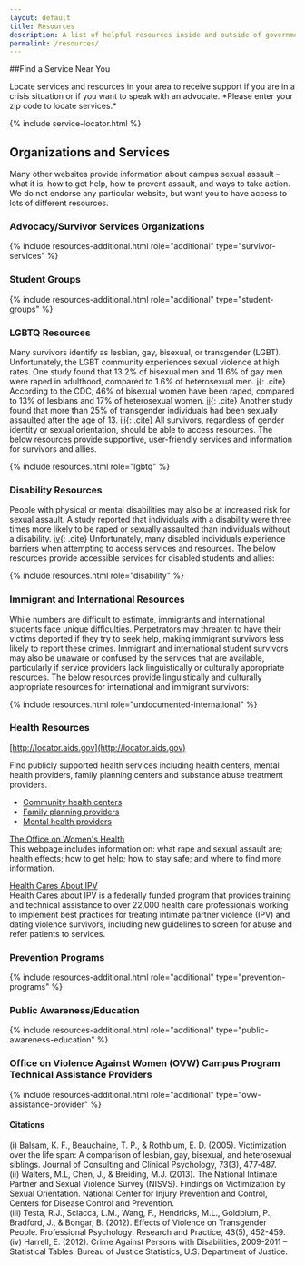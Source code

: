 ```yaml
---
layout: default
title: Resources
description: A list of helpful resources inside and outside of government.
permalink: /resources/
---
```


##Find a Service Near You

<div class="service-intro-text">
Locate services and resources in your area to receive support if you are in a crisis situation or if you want to speak with an advocate. *Please enter your zip code to locate services.*
</div>

{% include service-locator.html %}



## Organizations and Services

Many other websites provide information about campus sexual assault – what it is, how to get help, how to prevent assault, and ways to take action. We do not endorse any particular website, but want you to have access to lots of different resources.

### Advocacy/Survivor Services Organizations
{% include resources-additional.html role="additional" type="survivor-services" %}

### Student Groups
{% include resources-additional.html role="additional" type="student-groups" %}

### LGBTQ Resources
Many survivors identify as lesbian, gay, bisexual, or transgender (LGBT). Unfortunately, the LGBT community experiences sexual violence at high rates. One study found that 13.2% of bisexual men and 11.6% of gay men were raped in adulthood, compared to 1.6% of heterosexual men. [i](#i){: .cite} According to the CDC, 46% of bisexual women have been raped, compared to 13% of lesbians and 17% of heterosexual women. [ii](#ii){: .cite} Another study found that more than 25% of transgender individuals had been sexually assaulted after the age of 13. [iii](#iii){: .cite} All survivors, regardless of gender identity or sexual orientation, should be able to access resources. The below resources provide supportive, user-friendly services and information for survivors and allies.

{% include resources.html role="lgbtq" %}

### Disability Resources
People with physical or mental disabilities may also be at increased risk for sexual assault. A study reported that individuals with a disability were three times more likely to be raped or sexually assaulted than individuals without a disability. [iv](#iv){: .cite} Unfortunately, many disabled individuals experience barriers when attempting to access services and resources. The below resources provide accessible services for disabled students and allies:

{% include resources.html role="disability" %}

### Immigrant and International Resources
While numbers are difficult to estimate, immigrants and international students face unique difficulties. Perpetrators may threaten to have their victims deported if they try to seek help, making immigrant survivors less likely to report these crimes. Immigrant and international student survivors may also be unaware or confused by the services that are available, particularly if service providers lack linguistically or culturally appropriate resources. The below resources provide linguistically and culturally appropriate resources for international and immigrant survivors:

{% include resources.html role="undocumented-international" %}

### Health Resources
[http://locator.aids.gov](http://locator.aids.gov)

Find publicly supported health services including health centers, mental health providers, family planning centers and substance abuse treatment providers.

*	[Community health centers](http://findahealthcenter.hrsa.gov/)
*	[Family planning providers](http://www.hhs.gov/opa/)
*	[Mental health providers](http://findtreatment.samhsa.gov/MHTreatmentLocator/faces/quickSearch.jspx)

[The Office on Women's Health](http://www.womenshealth.gov/violence-against-women/index.html)
<br>
This webpage includes information on: what rape and sexual assault are; health effects; how to get help; how to stay safe; and where to find more information.

[Health Cares About IPV](http://www.healthcaresaboutipv.org/)
<br>
Health Cares about IPV is a federally funded program that provides training and technical assistance to over 22,000 health care professionals working to implement best practices for treating intimate partner violence (IPV) and dating violence survivors, including new guidelines to screen for abuse and refer patients to services.

### Prevention Programs
{% include resources-additional.html role="additional" type="prevention-programs" %}

### Public Awareness/Education
{% include resources-additional.html role="additional" type="public-awareness-education" %}

### Office on Violence Against Women (OVW) Campus Program Technical Assistance Providers
{% include resources-additional.html role="additional" type="ovw-assistance-provider" %}



#### Citations
<div class="cite" id="i">
(i)	Balsam, K. F., Beauchaine, T. P., & Rothblum, E. D. (2005). Victimization over the life span: A comparison of lesbian, gay, bisexual, and heterosexual siblings. Journal of Consulting and Clinical
Psychology, 73(3), 477‐487.
</div>

<div class="cite" id="ii">
(ii)	Walters, M.L, Chen, J., & Breiding, M.J. (2013). The National Intimate Partner and Sexual Violence Survey (NISVS). Findings on Victimization by Sexual Orientation. National Center for Injury Prevention and Control, Centers for Disease Control and Prevention.
</div>

<div class="cite" id="iii">
(iii)	Testa, R.J., Sciacca, L.M., Wang, F., Hendricks, M.L., Goldblum, P., Bradford, J., & Bongar, B. (2012). Effects of Violence on Transgender People. Professional Psychology: Research and Practice, 43(5), 452-459.
</div>

<div class="cite" id="iv">
(iv)	Harrell, E. (2012). Crime Against Persons with Disabilities, 2009-2011 – Statistical Tables. Bureau of
Justice Statistics, U.S. Department of Justice.
</div>

